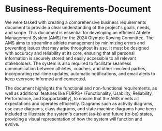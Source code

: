 # Business-Requirements-Document

We were tasked with creating a comprehensive business requirements document to provide a clear understanding of the project's goals, needs, and scope. This document is essential for developing an efficient Athlete Management System (AMS) for the 2024 Olympic Rowing Committee. The AMS aims to streamline athlete management by minimizing errors and preventing issues that may arise throughout its use. It must be designed with accuracy and reliability at its core, ensuring that all personal information is securely stored and easily accessible to all relevant stakeholders. The system is also required to facilitate seamless communication between athletes, coaches, and other involved parties, incorporating real-time updates, automatic notifications, and email alerts to keep everyone informed and connected. 

The document highlights the functional and non-functional requirements, as well as additional features like FURPS+ (Functionality, Usability, Reliability, Performance, and Supportability), to ensure that the AMS meets all expectations and operates efficiently. Diagrams such as activity diagrams, use case diagrams, class diagrams, and state machine diagrams have been included to illustrate the system's current (as-is) and future (to-be) states, providing a visual representation of how the system will function and evolve.

